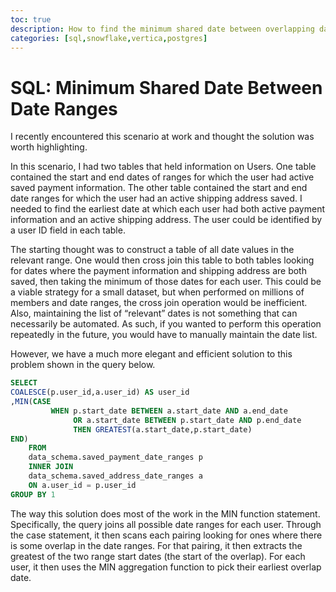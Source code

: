 ```yaml
---
toc: true
description: How to find the minimum shared date between overlapping date ranges.
categories: [sql,snowflake,vertica,postgres]
---
```


# SQL: Minimum Shared Date Between Date Ranges

I recently encountered this scenario at work and thought the solution was worth highlighting.

In this scenario, I had two tables that held information on Users. One table contained the start and end dates of ranges for which the user had active saved payment information. The other table contained the start and end date ranges for which the user had an active shipping address saved. I needed to find the earliest date at which each user had both active payment information and an active shipping address. The user could be identified by a user ID field in each table.

The starting thought was to construct a table of all date values in the relevant range. One would then cross join this table to both tables looking for dates where the payment information and shipping address are both saved, then taking the minimum of those dates for each user. This could be a viable strategy for a small dataset, but when performed on millions of members and date ranges, the cross join operation would be inefficient. Also, maintaining the list of “relevant” dates is not something that can necessarily be automated. As such, if you wanted to perform this operation repeatedly in the future, you would have to manually maintain the date list.

However, we have a much more elegant and efficient solution to this problem shown in the query below.

```sql
SELECT
COALESCE(p.user_id,a.user_id) AS user_id
,MIN(CASE
         WHEN p.start_date BETWEEN a.start_date AND a.end_date
              OR a.start_date BETWEEN p.start_date AND p.end_date         
              THEN GREATEST(a.start_date,p.start_date)
END)
    FROM
    data_schema.saved_payment_date_ranges p
    INNER JOIN
    data_schema.saved_address_date_ranges a
    ON a.user_id = p.user_id
GROUP BY 1
```

The way this solution does most of the work in the MIN function statement. Specifically, the query joins all possible date ranges for each user. Through the case statement, it then scans each pairing looking for ones where there is some overlap in the date ranges. For that pairing, it then extracts the greatest of the two range start dates (the start of the overlap). For each user, it then uses the MIN aggregation function to pick their earliest overlap date.
